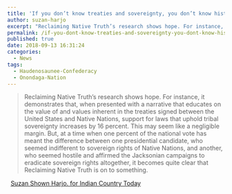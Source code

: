 ```yaml
---
title: 'If you don’t know treaties and sovereignty, you don’t know history'
author: suzan-harjo
excerpt: "Reclaiming Native Truth’s research shows hope. For instance, it demonstrates that, when presented with a narrative that educates on the value of and values inherent in the treaties signed between the United States and Native Nations, support for laws that uphold tribal sovereignty increases by 16 percent. This may seem like a negligible margin"
permalink: /if-you-dont-know-treaties-and-sovereignty-you-dont-know-history/
published: true
date: 2018-09-13 16:31:24
categories:
  - News
tags:
  - Haudenosaunee-Confederacy
  - Onondaga-Nation
---
```

> Reclaiming Native Truth’s research shows hope. For instance, it demonstrates that, when presented with a narrative that educates on the value of and values inherent in the treaties signed between the United States and Native Nations, support for laws that uphold tribal sovereignty increases by 16 percent. This may seem like a negligible margin. But, at a time when one percent of the national vote has meant the difference between one presidential candidate, who seemed indifferent to sovereign rights of Native Nations, and another, who seemed hostile and affirmed the Jacksonian campaigns to eradicate sovereign rights altogether, it becomes quite clear that Reclaiming Native Truth is on to something.

  [Suzan Shown Harjo. for Indian Country Today](https://newsmaven.io/indiancountrytoday/opinion/if-you-don-t-know-treaties-and-sovereignty-you-don-t-know-history-ZNUigGCWbkGU0jxQIrIFSg/)
